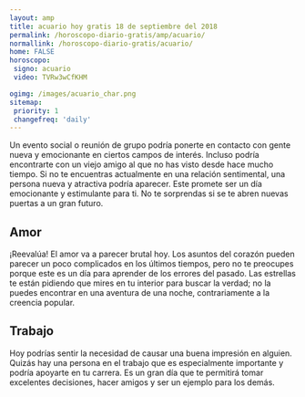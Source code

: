 ```yaml
---
layout: amp
title: acuario hoy gratis 18 de septiembre del 2018 
permalink: /horoscopo-diario-gratis/amp/acuario/
normallink: /horoscopo-diario-gratis/acuario/
home: FALSE
horoscopo:
 signo: acuario
 video: TVRw3wCfKHM

ogimg: /images/acuario_char.png
sitemap:
 priority: 1
 changefreq: 'daily'
---
```



Un evento social o reunión de grupo podría ponerte en contacto con gente nueva y emocionante en ciertos campos de interés. Incluso podría encontrarte con un viejo amigo al que no has visto desde hace mucho tiempo. Si no te encuentras actualmente en una relación sentimental, una persona nueva y atractiva podría aparecer. Este promete ser un día emocionante y estimulante para ti. No te sorprendas si se te abren nuevas puertas a un gran futuro.

## Amor

¡Reevalúa! El amor va a parecer brutal hoy. Los asuntos del corazón pueden parecer un poco complicados en los últimos tiempos, pero no te preocupes porque este es un día para aprender de los errores del pasado. Las estrellas te están pidiendo que mires en tu interior para buscar la verdad; no la puedes encontrar en una aventura de una noche, contrariamente a la creencia popular.

## Trabajo

Hoy podrías sentir la necesidad de causar una buena impresión en alguien. Quizás hay una persona en el trabajo que es especialmente importante y podría apoyarte en tu carrera. Es un gran día que te permitirá tomar excelentes decisiones, hacer amigos y ser un ejemplo para los demás.